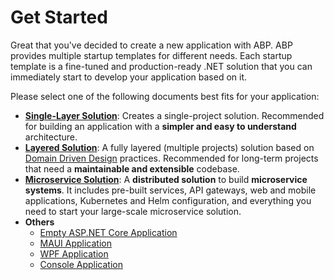 # Get Started

Great that you've decided to create a new application with ABP. ABP provides multiple startup templates for different needs. Each startup template is a fine-tuned and production-ready .NET solution that you can immediately start to develop your application based on it.

Please select one of the following documents best fits for your application:

- **[Single-Layer Solution](single-layer-web-application.md)**: Creates a single-project solution. Recommended for building an application with a **simpler and easy to understand** architecture.
- **[Layered Solution](layered-web-application.md)**: A fully layered (multiple projects) solution based on [Domain Driven Design](../framework/architecture/domain-driven-design) practices. Recommended for long-term projects that need a **maintainable and extensible** codebase.
- **[Microservice Solution](microservice.md)**: A **distributed solution** to build **microservice systems**. It includes pre-built services, API gateways, web and mobile applications, Kubernetes and Helm configuration, and everything you need to start your large-scale microservice solution.
- **Others**
  - [Empty ASP.NET Core Application](empty-aspnet-core-application.md)
  - [MAUI Application](maui.md)
  - [WPF Application](wpf.md)
  - [Console Application](console.md)

